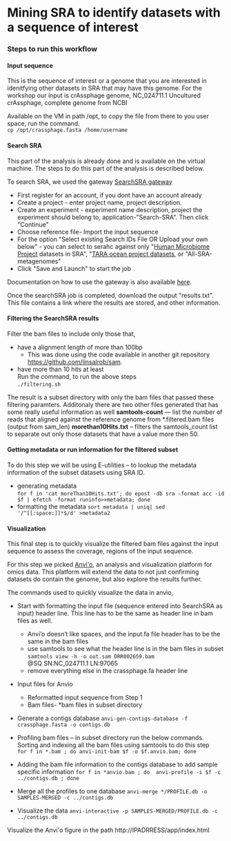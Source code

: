 # Mining SRA to identify datasets with a sequence of interest # 

### Steps to run this workflow
#### Input sequence
This is the sequence of interest or a genome that you are interested in idenitfying other datasets in SRA that may have this genome.
For the workshop our input is crAssphage genome, NC_024711.1 Uncultured crAssphage, complete genome from NCBI 

Available on the VM in path /opt, to copy the file from there to you user space, run the command. \
`cp /opt/crassphage.fasta /home/username`

#### Search SRA 
This part of the analysis is already done and is available on the virtual machine. The steps to do this part of the analysis is described below. 

To search SRA, we used the gateway [SearchSRA gateway](https://www.searchsra.org/)
- First register for an account, if you dont have an account already
- Create a project - enter project name, project description. 
- Create an experiment - experiment name description, project the experiment should belong to, application-"Search-SRA". Then click "Continue" 
- Choose reference file- Import the input sequence 
- For the option "Select existing Search IDs File OR Upload your own below" - you can select to serahc against only "[Human Microbiome Project](https://www.hmpdacc.org/ihmp/) datasets in SRA", "[TARA ocean project datasets](https://oceans.taraexpeditions.org/en/m/about-tara/les-expeditions/tara-oceans/), or "All-SRA-metagenomes"
- Click "Save and Launch" to start the job

Documentation on how to use the gateway is also available [here](https://www.searchsra.org/pages/documentation).

Once the searchSRA job is completed, download the output "results.txt". This file contains a link where the results are stored, and other information.     

#### Filtering the SearchSRA results 
Filter the bam files to include only those that, 
- have a alignment length of more than 100bp 
    - This was done using the code available in another git repository https://github.com/linsalrob/sam.
- have more than 10 hits at least \
Run the command, to run the above steps \
`./filtering.sh` 

The result is a subset directory with only the bam files that passed these filtering paramters. Additonaly there are two other files generated that has some really useful information as well 
**samtools-count** — list the number of reads that aligned against the reference genome from *.filtered.bam files (output from sam_len) 
**morethan10Hits.txt** – filters the samtools_count list to separate out only those datasets that have a value more then 50.  

#### Getting metadata or run information for the filtered subset
To do this step we will be using E-utilities – to lookup the metadata information of the subset datasets using SRA ID.
- generating metadata \
`for f in 'cat moreThan10Hits.txt'; do epost -db sra -format acc -id $f | efetch -format runinfo>>metadata; done`
- formatting the metadata
`sort metadata | uniq| sed '/^[[:space:]]*$/d' >metadata2`

#### Visualization 
This final step is to quickly visualize the filtered bam files against the input sequence to assess the coverage, regions of the input sequence.

For this step we picked [Anvi'o](http://merenlab.org/software/anvio/), an analysis and visualization platform for omics data. This platform will extend the data to not just confirming datasets do contain the genome, but also explore the results further. 

The commands used to quickly visualize the data in anvio, 
- Start with formatting the input file (sequence entered into SearchSRA as input) header line. This line has to be the same as header line in bam files as well. 
	-  Anvi’o doesn’t like spaces, and the input.fa file header has to be the same in the bam files
	-  use samtools to see what the header line is in the bam files in subset \
		`samtools view -h -o out.sam DRR002659.bam` \
		        @SQ     SN:NC_024711.1  LN:97065 
	- remove everything else in the crassphage.fa header line 
- Input files for Anvio
    - Reformatted input sequence from Step 1 
    - Bam files- *bam files in subset directory 
    
- Generate a contigs database 
	`anvi-gen-contigs-database -f crassphage.fasta -o contigs.db`
    
- Profiling bam files – in subset directory run the below commands.
    Sorting and indexing all the bam files using samtools to do this step  
    `for f in *.bam ; do anvi-init-bam $f -o $f.anvio.bam; done`

- Adding the bam file information to the contigs database to add sample specific information
	`for f in *anvio.bam ; do  anvi-profile -i $f -c ../contigs.db ; done`

- Merge all the profiles to one database 
    `anvi-merge */PROFILE.db -o SAMPLES-MERGED -c ../contigs.db`

- Visualize the data 
    `anvi-interactive -p SAMPLES-MERGED/PROFILE.db -c ../contigs.db`

Visualize the Anvi'o figure in the path http://IPADRRESS/app/index.html

